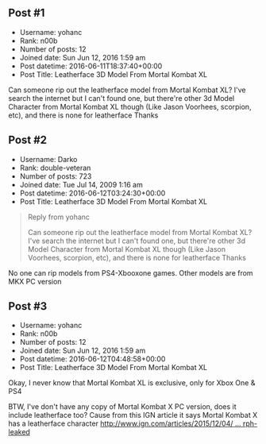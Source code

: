 ## Post #1
- Username: yohanc
- Rank: n00b
- Number of posts: 12
- Joined date: Sun Jun 12, 2016 1:59 am
- Post datetime: 2016-06-11T18:37:40+00:00
- Post Title: Leatherface 3D Model From Mortal Kombat XL

Can someone rip out the leatherface model from Mortal Kombat XL?
I've search the internet but I can't found one,
but there're other 3d Model Character from Mortal Kombat XL though (Like Jason Voorhees, scorpion, etc), and there is none for leatherface
Thanks
## Post #2
- Username: Darko
- Rank: double-veteran
- Number of posts: 723
- Joined date: Tue Jul 14, 2009 1:16 am
- Post datetime: 2016-06-12T03:24:30+00:00
- Post Title: Leatherface 3D Model From Mortal Kombat XL

> Reply from yohanc
>
> Can someone rip out the leatherface model from Mortal Kombat XL?
I've search the internet but I can't found one,
but there're other 3d Model Character from Mortal Kombat XL though (Like Jason Voorhees, scorpion, etc), and there is none for leatherface
Thanks

No one can rip models from PS4-Xbooxone games. Other models are from MKX PC version
## Post #3
- Username: yohanc
- Rank: n00b
- Number of posts: 12
- Joined date: Sun Jun 12, 2016 1:59 am
- Post datetime: 2016-06-12T04:48:58+00:00
- Post Title: Leatherface 3D Model From Mortal Kombat XL

Okay, I never know that Mortal Kombat XL is exclusive, only for Xbox One & PS4

BTW, I've don't have any copy of Mortal Kombat X PC version, does it include leatherface too?
Cause from this IGN article it says Mortal Kombat X has a leatherface character
[http://www.ign.com/articles/2015/12/04/ ... rph-leaked](http://www.ign.com/articles/2015/12/04/mortal-kombat-x-kombat-pack-2-characters-leatherface-and-xenomorph-leaked)
